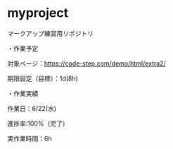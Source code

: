 # myproject
マークアップ練習用リポジトリ

・作業予定

対象ページ：https://code-step.com/demo/html/extra2/

期限設定（目標）：1d(8h)

・作業実績

作業日：6/22(水)

進捗率:100%（完了）

実作業時間：6h